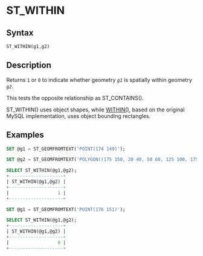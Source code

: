 # ST_WITHIN

## Syntax

```sql
ST_WITHIN(g1,g2)
```

## Description

Returns `1` or `0` to indicate whether geometry <em>`g1`</em> is spatially within geometry <em>`g2`</em>.

This tests the opposite relationship as <a undefined>ST_CONTAINS()</a>.

ST_WITHIN() uses object shapes, while [WITHIN()](/sql-statements-structure/geographic-geometric-features/geometry-relations/within/), based on the original MySQL implementation, uses object bounding rectangles.

## Examples

```sql
SET @g1 = ST_GEOMFROMTEXT('POINT(174 149)');

SET @g2 = ST_GEOMFROMTEXT('POLYGON((175 150, 20 40, 50 60, 125 100, 175 150))');

SELECT ST_WITHIN(@g1,@g2);
+--------------------+
| ST_WITHIN(@g1,@g2) |
+--------------------+
|                  1 |
+--------------------+

SET @g1 = ST_GEOMFROMTEXT('POINT(176 151)');

SELECT ST_WITHIN(@g1,@g2);
+--------------------+
| ST_WITHIN(@g1,@g2) |
+--------------------+
|                  0 |
+--------------------+
```